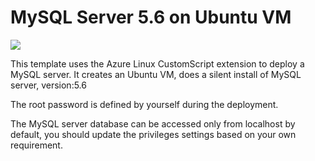 # MySQL Server 5.6 on Ubuntu VM

<a href="https://portal.azure.com/#create/Microsoft.Template/uri/https%3A%2F%2Fraw.githubusercontent.com%2FAzure%2Fazure-quickstart-templates%2Fmaster%2Fmysql-standalone-server-5.6-ubuntu%2Fazuredeploy.json" target="_blank"><img src="http://azuredeploy.net/deploybutton.png"/></a>

This template uses the Azure Linux CustomScript extension to deploy a MySQL server. It creates an Ubuntu VM, does a silent install of MySQL server, version:5.6

The root password is defined by yourself during the deployment.

The MySQL server database can be accessed only from localhost by default, you should update the privileges settings based on your own requirement.
